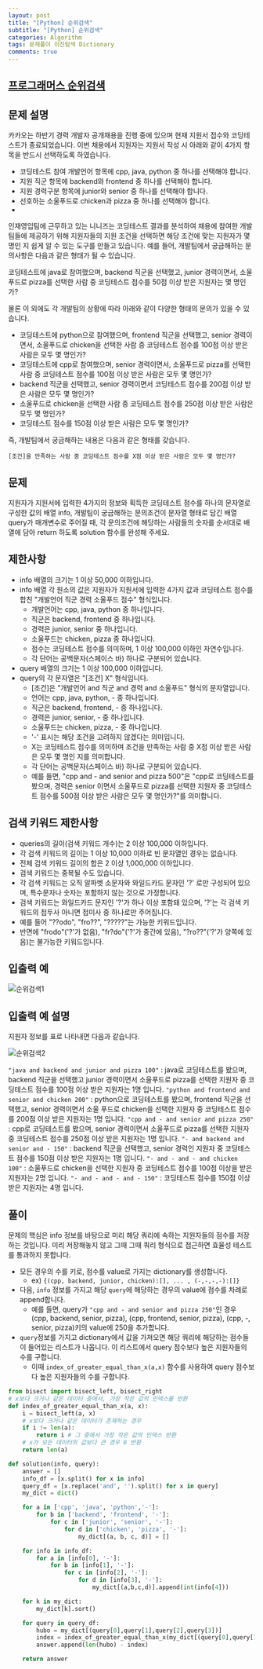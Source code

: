 ```yaml
---
layout: post
title: "[Python] 순위검색"
subtitle: "[Python] 순위검색"
categories: Algorithm
tags: 문제풀이 이진탐색 Dictionary
comments: true
---
```


## [프로그래머스 순위검색](https://programmers.co.kr/learn/courses/30/lessons/72412)

## 문제 설명

카카오는 하반기 경력 개발자 공개채용을 진행 중에 있으며 현재 지원서 접수와 코딩테스트가 종료되었습니다. 이번 채용에서 지원자는 지원서 작성 시 아래와 같이 4가지 항목을 반드시 선택하도록 하였습니다.

- 코딩테스트 참여 개발언어 항목에 cpp, java, python 중 하나를 선택해야 합니다.
- 지원 직군 항목에 backend와 frontend 중 하나를 선택해야 합니다.
- 지원 경력구분 항목에 junior와 senior 중 하나를 선택해야 합니다.
- 선호하는 소울푸드로 chicken과 pizza 중 하나를 선택해야 합니다.
-
인재영입팀에 근무하고 있는 니니즈는 코딩테스트 결과를 분석하여 채용에 참여한 개발팀들에 제공하기 위해 지원자들의 지원 조건을 선택하면 해당 조건에 맞는 지원자가 몇 명인 지 쉽게 알 수 있는 도구를 만들고 있습니다.
예를 들어, 개발팀에서 궁금해하는 문의사항은 다음과 같은 형태가 될 수 있습니다.

코딩테스트에 java로 참여했으며, backend 직군을 선택했고, junior 경력이면서, 소울푸드로 pizza를 선택한 사람 중 코딩테스트 점수를 50점 이상 받은 지원자는 몇 명인가?

물론 이 외에도 각 개발팀의 상황에 따라 아래와 같이 다양한 형태의 문의가 있을 수 있습니다.

- 코딩테스트에 python으로 참여했으며, frontend 직군을 선택했고, senior 경력이면서, 소울푸드로 chicken을 선택한 사람 중 코딩테스트 점수를 100점 이상 받은 사람은 모두 몇 명인가?
- 코딩테스트에 cpp로 참여했으며, senior 경력이면서, 소울푸드로 pizza를 선택한 사람 중 코딩테스트 점수를 100점 이상 받은 사람은 모두 몇 명인가?
- backend 직군을 선택했고, senior 경력이면서 코딩테스트 점수를 200점 이상 받은 사람은 모두 몇 명인가?
- 소울푸드로 chicken을 선택한 사람 중 코딩테스트 점수를 250점 이상 받은 사람은 모두 몇 명인가?
- 코딩테스트 점수를 150점 이상 받은 사람은 모두 몇 명인가?

즉, 개발팀에서 궁금해하는 내용은 다음과 같은 형태를 갖습니다.

```
[조건]을 만족하는 사람 중 코딩테스트 점수를 X점 이상 받은 사람은 모두 몇 명인가?
```

## 문제

지원자가 지원서에 입력한 4가지의 정보와 획득한 코딩테스트 점수를 하나의 문자열로 구성한 값의 배열 info, 개발팀이 궁금해하는 문의조건이 문자열 형태로 담긴 배열 query가 매개변수로 주어질 때,
각 문의조건에 해당하는 사람들의 숫자를 순서대로 배열에 담아 return 하도록 solution 함수를 완성해 주세요.

## 제한사항

- info 배열의 크기는 1 이상 50,000 이하입니다.
- info 배열 각 원소의 값은 지원자가 지원서에 입력한 4가지 값과 코딩테스트 점수를 합친 "개발언어 직군 경력 소울푸드 점수" 형식입니다.
    - 개발언어는 cpp, java, python 중 하나입니다.
    - 직군은 backend, frontend 중 하나입니다.
    - 경력은 junior, senior 중 하나입니다.
    - 소울푸드는 chicken, pizza 중 하나입니다.
    - 점수는 코딩테스트 점수를 의미하며, 1 이상 100,000 이하인 자연수입니다.
    - 각 단어는 공백문자(스페이스 바) 하나로 구분되어 있습니다.
- query 배열의 크기는 1 이상 100,000 이하입니다.
- query의 각 문자열은 "[조건] X" 형식입니다.
    - [조건]은 "개발언어 and 직군 and 경력 and 소울푸드" 형식의 문자열입니다.
    - 언어는 cpp, java, python, - 중 하나입니다.
    - 직군은 backend, frontend, - 중 하나입니다.
    - 경력은 junior, senior, - 중 하나입니다.
    - 소울푸드는 chicken, pizza, - 중 하나입니다.
    - '-' 표시는 해당 조건을 고려하지 않겠다는 의미입니다.
    - X는 코딩테스트 점수를 의미하며 조건을 만족하는 사람 중 X점 이상 받은 사람은 모두 몇 명인 지를 의미합니다.
    - 각 단어는 공백문자(스페이스 바) 하나로 구분되어 있습니다.
    - 예를 들면, "cpp and - and senior and pizza 500"은 "cpp로 코딩테스트를 봤으며, 경력은 senior 이면서 소울푸드로 pizza를 선택한 지원자 중 코딩테스트 점수를 500점 이상 받은 사람은 모두 몇 명인가?"를 의미합니다.


## 검색 키워드 제한사항

- queries의 길이(검색 키워드 개수)는 2 이상 100,000 이하입니다.
- 각 검색 키워드의 길이는 1 이상 10,000 이하로 빈 문자열인 경우는 없습니다.
- 전체 검색 키워드 길이의 합은 2 이상 1,000,000 이하입니다.
- 검색 키워드는 중복될 수도 있습니다.
- 각 검색 키워드는 오직 알파벳 소문자와 와일드카드 문자인 '?' 로만 구성되어 있으며, 특수문자나 숫자는 포함하지 않는 것으로 가정합니다.
- 검색 키워드는 와일드카드 문자인 '?'가 하나 이상 포함돼 있으며, '?'는 각 검색 키워드의 접두사 아니면 접미사 중 하나로만 주어집니다.
- 예를 들어 "??odo", "fro??", "?????"는 가능한 키워드입니다.
- 반면에 "frodo"('?'가 없음), "fr?do"('?'가 중간에 있음), "?ro??"('?'가 양쪽에 있음)는 불가능한 키워드입니다.

## 입출력 예

![순위검색1](https://bernard-choi.github.io/assets/img/post_img/순위검색1.jpg)

## 입출력 예 설명

지원자 정보를 표로 나타내면 다음과 같습니다.

![순위검색2](https://bernard-choi.github.io/assets/img/post_img/순위검색2.jpg)

`"java and backend and junior and pizza 100"` : java로 코딩테스트를 봤으며, backend 직군을 선택했고 junior 경력이면서 소울푸드로 pizza를 선택한 지원자 중 코딩테스트 점수를 100점 이상 받은 지원자는 1명 입니다.
`"python and frontend and senior and chicken 200"` : python으로 코딩테스트를 봤으며, frontend 직군을 선택했고, senior 경력이면서 소울 푸드로 chicken을 선택한 지원자 중 코딩테스트 점수를 200점 이상 받은 지원자는 1명 입니다.
`"cpp and - and senior and pizza 250"` : cpp로 코딩테스트를 봤으며, senior 경력이면서 소울푸드로 pizza를 선택한 지원자 중 코딩테스트 점수를 250점 이상 받은 지원자는 1명 입니다.
`"- and backend and senior and - 150"` : backend 직군을 선택했고, senior 경력인 지원자 중 코딩테스트 점수를 150점 이상 받은 지원자는 1명 입니다.
`"- and - and - and chicken 100"` : 소울푸드로 chicken을 선택한 지원자 중 코딩테스트 점수를 100점 이상을 받은 지원자는 2명 입니다.
`"- and - and - and - 150"` : 코딩테스트 점수를 150점 이상 받은 지원자는 4명 입니다.

## 풀이

문제의 핵심은 info 정보를 바탕으로 미리 해당 쿼리에 속하는 지원자들의 점수를 저장하는 것입니다. 미리 저장해놓지 않고 그때 그때 쿼리 형식으로 접근하면 효율성 테스트를 통과하지 못합니다.

- 모든 경우의 수를 키로, 점수를 value로 가지는 dictionary를 생성합니다.
    - ex) `{(cpp, backend, junior, chicken):[], ... , (-,-,-,-):[]}`
- 다음, `info` 정보를 가지고 해당 `query`에 해당하는 경우의 value에 점수를 차례로 append합니다.
    - 예를 들면, query가 `"cpp and - and senior and pizza 250"`인 경우 (cpp, backend, senior, pizza), (cpp, frontend, senior, pizza), (cpp, -, senior, pizza)키의 value에 250을 추가합니다.
-  `query`정보를 가지고 dictionary에서 값을 가져오면 해당 쿼리에 해당하는 점수들이 들어있는 리스트가 나옵니다. 이 리스트에서 query 점수보다 높은 지원자들의 수를 구합니다.
   -  이때 `index_of_greater_equal_than_x(a,x)` 함수를 사용하여 query 점수보다 높은 지원자들의 수를 구합니다.

```python
from bisect import bisect_left, bisect_right
# x보다 크거나 같은 데이터 중에서, 가장 작은 값의 인덱스를 반환
def index_of_greater_equal_than_x(a, x):
    i = bisect_left(a, x)
    # x보다 크거나 같은 데이터가 존재하는 경우
    if i != len(a):
        return i # 그 중에서 가장 작은 값의 인덱스 반환
    # x가 모든 데이터의 값보다 큰 경우 0 반환
    return len(a)

def solution(info, query):
    answer = []
    info_df = [x.split() for x in info]
    query_df = [x.replace('and', '').split() for x in query]
    my_dict = dict()

    for a in ['cpp', 'java', 'python','-']:
        for b in ['backend', 'frontend', '-']:
            for c in ['junior', 'senior', '-']:
                for d in ['chicken', 'pizza', '-']:
                    my_dict[(a, b, c, d)] = []

    for info in info_df:
        for a in [info[0], '-']:
            for b in [info[1], '-']:
                for c in [info[2], '-']:
                    for d in [info[3], '-']:
                        my_dict[(a,b,c,d)].append(int(info[4]))

    for k in my_dict:
        my_dict[k].sort()

    for query in query_df:
        hubo = my_dict[(query[0],query[1],query[2],query[3])]
        index = index_of_greater_equal_than_x(my_dict[(query[0],query[1],query[2],query[3])],int(query[4]))
        answer.append(len(hubo) - index)

    return answer
```
